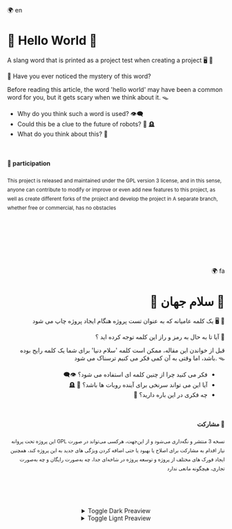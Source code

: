 <div><br>
  <div align="left">
    <p><span>🌍 en<span></p>
    <h1>📛 Hello World 📛</h1>
    <p>A slang word that is printed as a project test when creating a project 🖥️ 📗</p>
    <p>🔮 Have you ever noticed the mystery of this word? </p>
    <p>Before reading this article, the word 'hello world' may have been a common word for you, but it gets scary when we think about it. 🪤</p>
    <ul>
      <li>Why do you think such a word is used? 👁️‍🗨️</li>
      <li>Could this be a clue to the future of robots? 🤖 🪦 </li>
      <li>What do you think about this? 💭</li>
    </ul><br>
    <h4>🤝 participation</h4>
      <p><sub>This project is released and maintained under the GPL version 3 license, and in this sense, anyone can contribute to modify or improve or even add new features to this project, as well as create different forks of the project and develop the project in A separate branch, whether free or commercial, has no obstacles</sub></p>
  </div>
  <br><br><br><br><br><br>
  <div align="right">
    <p><span>🌍 fa<span></p>
    <h1>📛 سلام جهان 📛</h1>
    <p>یک کلمه عامیانه که به عنوان تست پروژه هنگام ایجاد پروژه چاپ می شود 🖥️ 📗</p>
    <p>آیا تا به حال به رمز و راز این کلمه توجه کرده اید ؟ 🔮</p>
    <p>قبل از خواندن این مقاله، ممکن است کلمه 'سلام دنیا' برای شما یک کلمه رایج بوده باشد، اما وقتی به آن کمی فکر می کنیم ترسناک می شود. 🪤</p>
    <ul dir="rtl">
      <li>فکر می کنید چرا از چنین کلمه ای استفاده می شود؟ 👁️‍🗨️</li>
      <li>آیا این می تواند سرنخی برای آینده روبات ها باشد؟ 🤖 🪦</li>
      <li>چه فکری در این باره دارید؟ 💭 </li>
    </ul><br>
    <h4 dir="rtl">🤝 مشارکت</h4>
    <p><sub>این پروژه تحت پروانه GPL نسخه 3 منتشر و نگه‌داری می‌شود و از این‌جهت، هرکسی می‌تواند در صورت نیاز اقدام به مشارکت برای اصلاح یا بهبود یا حتی اضافه کردن ویژگی های جدید به این پروژه کند، همچنین ایجاد فورک های مختلف از پروژه و توسعه پروژه در شاخه‌ای جدا، چه به‌صورت رایگان و چه به‌صورت تجاری، هیچگونه مانعی ندارد</sub></p>
  </div>
</div>
<br><br><br><br>
<div align="center">
  <details>
        <summary>Toggle Dark Preaview</summary><br>
        <img src="./assets/note/screenshots/dark-1111.png" title="Github-Hello-World" alt="Hello World Img">
        <img src="./assets/note/screenshots/dark-1112.png" title="Github-Hello-World" alt="Hello World Img">
        <img src="./assets/note/screenshots/dark-1113.png" title="Github-Hello-World" alt="Hello World Img">
        <img src="./assets/note/screenshots/dark-1114.png" title="Github-Hello-World" alt="Hello World Img">
        <img src="./assets/note/screenshots/dark-1115.png" title="Github-Hello-World" alt="Hello World Img">
        <img src="./assets/note/screenshots/dark-1116.png" title="Github-Hello-World" alt="Hello World Img">
  </details>
  <details>
        <summary>Toggle Lignt Preaview</summary><br>
        <img src="./assets/note/screenshots/light-1111.png" title="Github-Hello-World" alt="Hello World Img">
        <img src="./assets/note/screenshots/light-1112.png" title="Github-Hello-World" alt="Hello World Img">
        <img src="./assets/note/screenshots/light-1113.png" title="Github-Hello-World" alt="Hello World Img">
        <img src="./assets/note/screenshots/light-1114.png" title="Github-Hello-World" alt="Hello World Img">
        <img src="./assets/note/screenshots/light-1115.png" title="Github-Hello-World" alt="Hello World Img">
        <img src="./assets/note/screenshots/light-1116.png" title="Github-Hello-World" alt="Hello World Img">
  </details>
</div>
